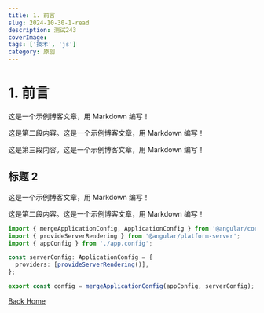 ```yaml
---
title: 1. 前言
slug: 2024-10-30-1-read
description: 测试243
coverImage: 
tags: ['技术', 'js']
category: 原创
---
```


# 1. 前言

这是一个示例博客文章，用 Markdown 编写！

这是第二段内容。这是一个示例博客文章，用 Markdown 编写！

这是第三段内容。这是一个示例博客文章，用 Markdown 编写！

## 标题 2

这是一个示例博客文章，用 Markdown 编写！

这是第二段内容。这是一个示例博客文章，用 Markdown 编写！

```typescript
import { mergeApplicationConfig, ApplicationConfig } from '@angular/core';
import { provideServerRendering } from '@angular/platform-server';
import { appConfig } from './app.config';

const serverConfig: ApplicationConfig = {
  providers: [provideServerRendering()],
};

export const config = mergeApplicationConfig(appConfig, serverConfig);

```


[Back Home](./)
